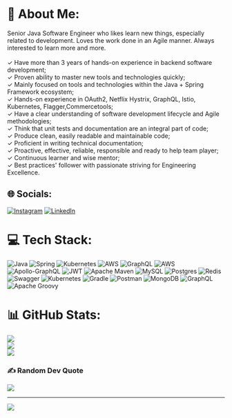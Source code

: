 # 💫 About Me:
Senior Java Software Engineer who likes learn new things, especially related to development. Loves the work done in an Agile manner. Always interested to learn more and more. <br><br>✓ Have more than 3 years of hands-on experience in backend software development;<br>✓ Proven ability to master new tools and technologies quickly;<br>✓ Mainly focused on tools and technologies within the Java + Spring Framework ecosystem;<br>✓ Hands-on experience in OAuth2, Netflix Hystrix, GraphQL, Istio, Kubernetes, Flagger,Commercetools;<br>✓ Have a clear understanding of software development lifecycle and Agile methodologies;<br>✓ Think that unit tests and documentation are an integral part of code;<br>✓ Produce clean, easily readable and maintainable code;<br>✓ Proficient in writing technical documentation;<br>✓ Proactive, effective, reliable, responsible and ready to help team player;<br>✓ Continuous learner and wise mentor;<br>✓ Best practices' follower with passionate striving for Engineering Excellence.


## 🌐 Socials:
[![Instagram](https://img.shields.io/badge/Instagram-%23E4405F.svg?logo=Instagram&logoColor=white)](https://instagram.com/sinicin1) [![LinkedIn](https://img.shields.io/badge/LinkedIn-%230077B5.svg?logo=linkedin&logoColor=white)](https://linkedin.com/in/mikita-reshatko-1a295b18a) 

# 💻 Tech Stack:
![Java](https://img.shields.io/badge/java-%23ED8B00.svg?style=for-the-badge&logo=java&logoColor=white) ![Spring](https://img.shields.io/badge/spring-%236DB33F.svg?style=for-the-badge&logo=spring&logoColor=white) ![Kubernetes](https://img.shields.io/badge/kubernetes-%23326ce5.svg?style=for-the-badge&logo=kubernetes&logoColor=white) ![AWS](https://img.shields.io/badge/AWS-%23FF9900.svg?style=for-the-badge&logo=amazon-aws&logoColor=white) ![GraphQL](https://img.shields.io/badge/-GraphQL-E10098?style=for-the-badge&logo=graphql&logoColor=white) ![AWS](https://img.shields.io/badge/AWS-%23FF9900.svg?style=for-the-badge&logo=amazon-aws&logoColor=white) ![Apollo-GraphQL](https://img.shields.io/badge/-ApolloGraphQL-311C87?style=for-the-badge&logo=apollo-graphql) ![JWT](https://img.shields.io/badge/JWT-black?style=for-the-badge&logo=JSON%20web%20tokens) ![Apache Maven](https://img.shields.io/badge/Apache%20Maven-C71A36?style=for-the-badge&logo=Apache%20Maven&logoColor=white) ![MySQL](https://img.shields.io/badge/mysql-%2300f.svg?style=for-the-badge&logo=mysql&logoColor=white) ![Postgres](https://img.shields.io/badge/postgres-%23316192.svg?style=for-the-badge&logo=postgresql&logoColor=white) ![Redis](https://img.shields.io/badge/redis-%23DD0031.svg?style=for-the-badge&logo=redis&logoColor=white) ![Swagger](https://img.shields.io/badge/-Swagger-%23Clojure?style=for-the-badge&logo=swagger&logoColor=white) ![Kubernetes](https://img.shields.io/badge/kubernetes-%23326ce5.svg?style=for-the-badge&logo=kubernetes&logoColor=white) ![Gradle](https://img.shields.io/badge/Gradle-02303A.svg?style=for-the-badge&logo=Gradle&logoColor=white) ![Postman](https://img.shields.io/badge/Postman-FF6C37?style=for-the-badge&logo=postman&logoColor=white) ![MongoDB](https://img.shields.io/badge/MongoDB-%234ea94b.svg?style=for-the-badge&logo=mongodb&logoColor=white) ![GraphQL](https://img.shields.io/badge/-GraphQL-E10098?style=for-the-badge&logo=graphql&logoColor=white) ![Apache Groovy](https://img.shields.io/badge/Apache%20Groovy-4298B8.svg?style=for-the-badge&logo=Apache+Groovy&logoColor=white)
# 📊 GitHub Stats:
![](https://github-readme-stats.vercel.app/api?username=denvernyaw&theme=dark&hide_border=false&include_all_commits=true&count_private=true)<br/>
![](https://github-readme-streak-stats.herokuapp.com/?user=denvernyaw&theme=dark&hide_border=false)<br/>
![](https://github-readme-stats.vercel.app/api/top-langs/?username=denvernyaw&theme=dark&hide_border=false&include_all_commits=true&count_private=true&layout=compact)

### ✍️ Random Dev Quote
![](https://quotes-github-readme.vercel.app/api?type=horizontal&theme=radical)

---
[![](https://visitcount.itsvg.in/api?id=denvernyaw&icon=0&color=0)](https://visitcount.itsvg.in)

<!-- Proudly created with GPRM ( https://gprm.itsvg.in ) -->
